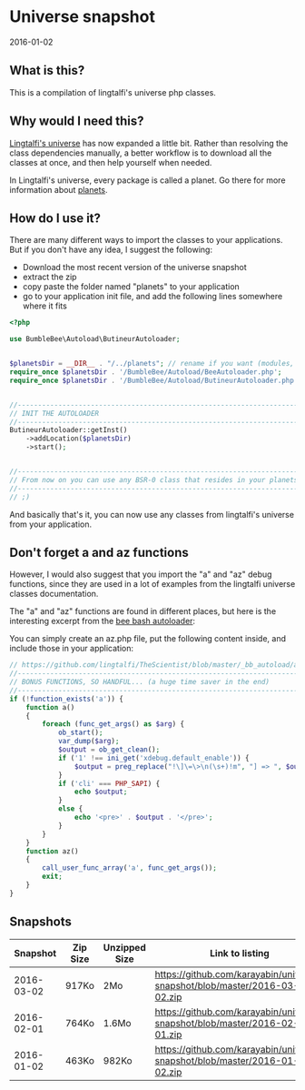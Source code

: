 Universe snapshot
=====================
2016-01-02



What is this?
----------------

This is a compilation of lingtalfi's universe php classes.


Why would I need this?
----------------------------

[Lingtalfi's universe](https://github.com/lingtalfi/universe) has now expanded a little bit.
Rather than resolving the class dependencies manually, a better workflow is to download all the classes at once,
and then help yourself when needed.

In Lingtalfi's universe, every package is called a planet.
Go there for more information about [planets](https://github.com/lingtalfi/Observer/blob/master/article/article.planetReference.eng.md).


How do I use it?
--------------------

There are many different ways to import the classes to your applications.
But if you don't have any idea, I suggest the following:

- Download the most recent version of the universe snapshot
- extract the zip 
- copy paste the folder named "planets" to your application
- go to your application init file, and add the following lines somewhere where it fits

```php
<?php

use BumbleBee\Autoload\ButineurAutoloader;


$planetsDir = __DIR__ . "/../planets"; // rename if you want (modules, classes, ...) 
require_once $planetsDir . '/BumbleBee/Autoload/BeeAutoloader.php';
require_once $planetsDir . '/BumbleBee/Autoload/ButineurAutoloader.php';


//------------------------------------------------------------------------------/
// INIT THE AUTOLOADER
//------------------------------------------------------------------------------/
ButineurAutoloader::getInst()
    ->addLocation($planetsDir)
    ->start();


//------------------------------------------------------------------------------/
// From now on you can use any BSR-0 class that resides in your planets (or modules...) directory
//------------------------------------------------------------------------------/
// ;)
```

And basically that's it, you can now use any classes from lingtalfi's universe from your application.


Don't forget a and az functions
------------------------------------

However, I would also suggest that you import the "a" and "az" debug functions, since they are used in a lot of 
examples from the lingtalfi universe classes documentation.

The "a" and "az" functions are found in different places, but here is the 
interesting excerpt from the [bee bash autoloader](https://github.com/lingtalfi/TheScientist/blob/master/convention.beeBashAutoloader.eng.md):

You can simply create an az.php file, put the following content inside, and include those in your application:


```php
// https://github.com/lingtalfi/TheScientist/blob/master/_bb_autoload/autoload.php
//------------------------------------------------------------------------------/
// BONUS FUNCTIONS, SO HANDFUL... (a huge time saver in the end)
//------------------------------------------------------------------------------/
if (!function_exists('a')) {
    function a()
    {
        foreach (func_get_args() as $arg) {
            ob_start();
            var_dump($arg);
            $output = ob_get_clean();
            if ('1' !== ini_get('xdebug.default_enable')) {
                $output = preg_replace("!\]\=\>\n(\s+)!m", "] => ", $output);
            }
            if ('cli' === PHP_SAPI) {
                echo $output;
            }
            else {
                echo '<pre>' . $output . '</pre>';
            }
        }
    }
    function az()
    {
        call_user_func_array('a', func_get_args());
        exit;
    }
}
```


Snapshots
------------------

Snapshot |  Zip Size | Unzipped Size | Link to listing
---------| ----------|--------------|-----------------------
2016-03-02  | 917Ko   |  2Mo         | https://github.com/karayabin/universe-snapshot/blob/master/2016-03-02.zip
2016-02-01  | 764Ko   |  1.6Mo       | https://github.com/karayabin/universe-snapshot/blob/master/2016-02-01.zip
2016-01-02  | 463Ko   |  982Ko       | https://github.com/karayabin/universe-snapshot/blob/master/2016-01-02.zip





